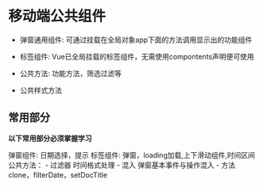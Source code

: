 # 移动端公共组件
 
 - 弹窗通用组件: 可通过挂载在全局对象app下面的方法调用显示出的功能组件
     
 - 标签组件: Vue已全局挂载的标签组件，无需使用compontents声明便可使用
   
 - 公共方法: 功能方法，筛选过滤等
 
 - 公共样式方法


## 常用部分
  **以下常用部分必须掌握学习**
  
  弹窗组件: 日期选择，提示
  标签组件: 弹窗，loading加载,上下滑动组件,时间区间
  公共方法： 
    - 过滤器 时间格式处理
    - 混入  弹窗基本事件与操作混入
    - 方法 clone，filterDate，setDocTitle